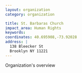 ```yaml
---
layout: organization
category: organization

title: St. Barbaras Church
impact_area: Human Rights
keywords: 
coordinates: 40.695908,-73.92028
address: |
  138 Bleecker St
  Brooklyn NY 11221
---
```

Organization's overview
